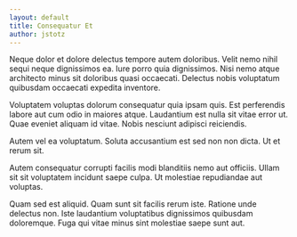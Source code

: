 ```yaml
---
layout: default
title: Consequatur Et
author: jstotz
---
```


Neque dolor et dolore delectus tempore autem doloribus. Velit nemo nihil sequi neque dignissimos ea. Iure porro quia dignissimos. Nisi nemo atque architecto minus sit doloribus quasi occaecati. Delectus nobis voluptatum quibusdam occaecati expedita inventore.

Voluptatem voluptas dolorum consequatur quia ipsam quis. Est perferendis labore aut cum odio in maiores atque. Laudantium est nulla sit vitae error ut. Quae eveniet aliquam id vitae. Nobis nesciunt adipisci reiciendis.

Autem vel ea voluptatum. Soluta accusantium est sed non non dicta. Ut et rerum sit.

Autem consequatur corrupti facilis modi blanditiis nemo aut officiis. Ullam sit sit voluptatem incidunt saepe culpa. Ut molestiae repudiandae aut voluptas.

Quam sed est aliquid. Quam sunt sit facilis rerum iste. Ratione unde delectus non. Iste laudantium voluptatibus dignissimos quibusdam doloremque. Fuga qui vitae minus sint molestiae saepe sunt aut.
